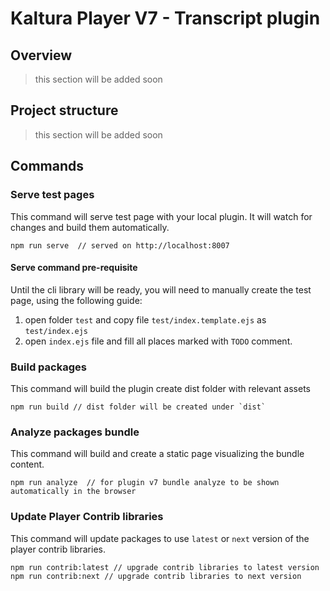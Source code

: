 # Kaltura Player V7 - Transcript plugin

## Overview
> this section will be added soon

## Project structure
> this section will be added soon

## Commands

### Serve test pages

This command will serve test page with your local plugin. It will watch for changes and build them automatically. 

```$xslt
npm run serve  // served on http://localhost:8007
``` 

#### Serve command pre-requisite
Until the cli library will be ready, you will need to manually create the test page, using the following guide:
1. open folder `test` and copy file `test/index.template.ejs` as  `test/index.ejs`
2. open `index.ejs` file and fill all places marked with `TODO` comment.

### Build packages 
This command will build the plugin create dist folder with relevant assets 

```$xslt
npm run build // dist folder will be created under `dist`
``` 

### Analyze packages bundle
This command will build and create a static page visualizing the bundle content.

```$xslt
npm run analyze  // for plugin v7 bundle analyze to be shown automatically in the browser
``` 

### Update Player Contrib libraries
This command will update packages to use `latest` or `next` version of the player contrib libraries.

```$xslt
npm run contrib:latest // upgrade contrib libraries to latest version
npm run contrib:next // upgrade contrib libraries to next version
```
